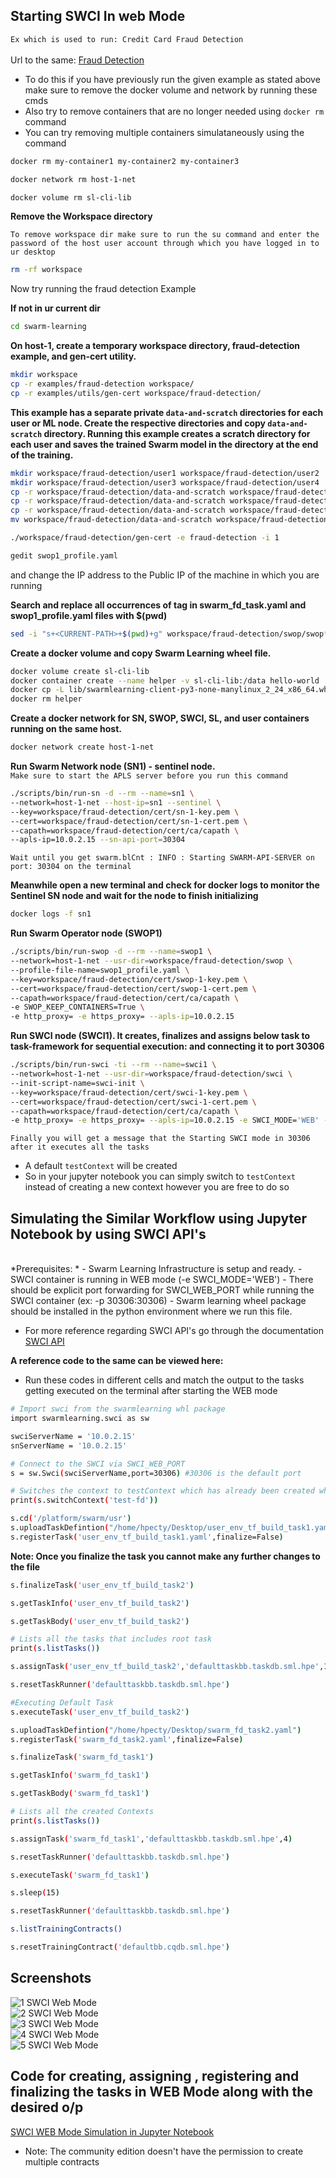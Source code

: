 ## Starting SWCI In web Mode 

`Ex which is used to run: Credit Card Fraud Detection`
<br><br>
Url to the same: <a href="https://github.com/HewlettPackard/swarm-learning/tree/master/examples/fraud-detection#-credit-card-fraud-detection">Fraud Detection </a>


- To do this if you have previously run the given example as stated above make sure to remove the docker volume and network by running these cmds 
- Also try to remove containers that are no longer needed using `docker rm` command
- You can try removing multiple containers simulataneously using the command

```bash
docker rm my-container1 my-container2 my-container3
```

```bash
docker network rm host-1-net
```

```bash
docker volume rm sl-cli-lib
```

**Remove the Workspace directory**

`To remove workspace dir make sure to run the su command and enter the password of the host user account through which you have logged in to ur desktop`
<br>

```bash
rm -rf workspace
```

Now try running the fraud detection Example

**If not in ur current dir**
```bash
cd swarm-learning
```

**On host-1, create a temporary workspace directory, fraud-detection example, and gen-cert utility.**
```bash
mkdir workspace
cp -r examples/fraud-detection workspace/
cp -r examples/utils/gen-cert workspace/fraud-detection/
```

**This example has a separate private `data-and-scratch` directories for each user or ML node. Create the respective directories and copy `data-and-scratch` directory. Running this example creates a scratch directory for each user and saves the trained Swarm model in the directory at the end of the training.**
```bash
mkdir workspace/fraud-detection/user1 workspace/fraud-detection/user2
mkdir workspace/fraud-detection/user3 workspace/fraud-detection/user4
cp -r workspace/fraud-detection/data-and-scratch workspace/fraud-detection/user1/
cp -r workspace/fraud-detection/data-and-scratch workspace/fraud-detection/user2/
cp -r workspace/fraud-detection/data-and-scratch workspace/fraud-detection/user3/
mv workspace/fraud-detection/data-and-scratch workspace/fraud-detection/user4/
```

```bash
./workspace/fraud-detection/gen-cert -e fraud-detection -i 1
```

```bash
gedit swop1_profile.yaml
```

and change the IP address to the Public IP of the machine in which you are running

**Search and replace all occurrences of <CURRENT-PATH> tag in swarm_fd_task.yaml and swop1_profile.yaml files with $(pwd)**
```bash
sed -i "s+<CURRENT-PATH>+$(pwd)+g" workspace/fraud-detection/swop/swop*_profile.yaml workspace/fraud-detection/swci/taskdefs/swarm_fd_task.yaml
```

**Create a docker volume and copy Swarm Learning wheel file.**
```bash
docker volume create sl-cli-lib
docker container create --name helper -v sl-cli-lib:/data hello-world
docker cp -L lib/swarmlearning-client-py3-none-manylinux_2_24_x86_64.whl helper:/data
docker rm helper
```

**Create a docker network for SN, SWOP, SWCI, SL, and user containers running on the same host.**
```bash
docker network create host-1-net
```

**Run Swarm Network node (SN1) - sentinel node.**
<br>
`Make sure to start the APLS server before you run this command`
<br>

```bash
./scripts/bin/run-sn -d --rm --name=sn1 \
--network=host-1-net --host-ip=sn1 --sentinel \
--key=workspace/fraud-detection/cert/sn-1-key.pem \
--cert=workspace/fraud-detection/cert/sn-1-cert.pem \
--capath=workspace/fraud-detection/cert/ca/capath \
--apls-ip=10.0.2.15 --sn-api-port=30304
```

`Wait until you get swarm.blCnt : INFO : Starting SWARM-API-SERVER on port: 30304 on the terminal`

**Meanwhile open a new terminal and check for docker logs to monitor the Sentinel SN node and wait for the node to finish initializing**
```bash
docker logs -f sn1
```

**Run Swarm Operator node (SWOP1)**
```bash
./scripts/bin/run-swop -d --rm --name=swop1 \
--network=host-1-net --usr-dir=workspace/fraud-detection/swop \
--profile-file-name=swop1_profile.yaml \
--key=workspace/fraud-detection/cert/swop-1-key.pem \
--cert=workspace/fraud-detection/cert/swop-1-cert.pem \
--capath=workspace/fraud-detection/cert/ca/capath \
-e SWOP_KEEP_CONTAINERS=True \
-e http_proxy= -e https_proxy= --apls-ip=10.0.2.15
```

**Run SWCI node (SWCI1). It creates, finalizes and assigns below task to task-framework for sequential execution: and connecting it to port 30306**
```bash
./scripts/bin/run-swci -ti --rm --name=swci1 \
--network=host-1-net --usr-dir=workspace/fraud-detection/swci \
--init-script-name=swci-init \
--key=workspace/fraud-detection/cert/swci-1-key.pem \
--cert=workspace/fraud-detection/cert/swci-1-cert.pem \
--capath=workspace/fraud-detection/cert/ca/capath \
-e http_proxy= -e https_proxy= --apls-ip=10.0.2.15 -e SWCI_MODE='WEB' -p 30306:30306
```

`Finally you will get a message that the Starting SWCI mode in 30306 after it executes all the tasks`

- A default `testContext` will be created
- So in your jupyter notebook you can simply switch to `testContext` instead of creating a new context however you are free to do so

## Simulating the Similar Workflow using Jupyter Notebook by using SWCI API's
<br>
*Prerequisites: *
- Swarm Learning Infrastructure is setup and ready.
- SWCI container is running in WEB mode (-e SWCI_MODE='WEB')
- There should be explicit port forwarding for SWCI_WEB_PORT while running the SWCI container (ex: -p 30306:30306)
- Swarm learning wheel package should be installed in the python environment where we run this file.

- For more reference regarding SWCI API's go through the documentation <a href="https://github.com/HewlettPackard/swarm-learning/blob/master/docs/User/SWCI_APIs.md">SWCI API</a>

**A reference code to the same can be viewed here:**
- Run these codes in different cells and match the output to the tasks getting executed on the terminal after starting the WEB mode

```bash
# Import swci from the swarmlearning whl package
import swarmlearning.swci as sw

swciServerName = '10.0.2.15'
snServerName = '10.0.2.15'
```

```bash
# Connect to the SWCI via SWCI_WEB_PORT
s = sw.Swci(swciServerName,port=30306) #30306 is the default port
```

```bash
# Switches the context to testContext which has already been created when u  ran the SWCI Node
print(s.switchContext('test-fd'))
```

```bash
s.cd('/platform/swarm/usr')
s.uploadTaskDefintion("/home/hpecty/Desktop/user_env_tf_build_task1.yaml")
s.registerTask('user_env_tf_build_task1.yaml',finalize=False)
```

**Note: Once you finalize the task you cannot make any further changes to the file**
```bash
s.finalizeTask('user_env_tf_build_task2')
```

```bash
s.getTaskInfo('user_env_tf_build_task2')
```

```bash
s.getTaskBody('user_env_tf_build_task2')
```

```bash
# Lists all the tasks that includes root task
print(s.listTasks())
```

```bash
s.assignTask('user_env_tf_build_task2','defaulttaskbb.taskdb.sml.hpe',1)
```

```bash
s.resetTaskRunner('defaulttaskbb.taskdb.sml.hpe')
```

```bash
#Executing Default Task
s.executeTask('user_env_tf_build_task2')
```

```bash
s.uploadTaskDefintion("/home/hpecty/Desktop/swarm_fd_task2.yaml")
s.registerTask('swarm_fd_task2.yaml',finalize=False)
```

```bash
s.finalizeTask('swarm_fd_task1')
```

```bash
s.getTaskInfo('swarm_fd_task1')
```

```bash
s.getTaskBody('swarm_fd_task1')
```

```bash
# Lists all the created Contexts
print(s.listTasks())
```

```bash
s.assignTask('swarm_fd_task1','defaulttaskbb.taskdb.sml.hpe',4)
```

```bash
s.resetTaskRunner('defaulttaskbb.taskdb.sml.hpe')
```

```bash
s.executeTask('swarm_fd_task1')
```

```bash
s.sleep(15)
```

```bash
s.resetTaskRunner('defaulttaskbb.taskdb.sml.hpe')
```

```bash
s.listTrainingContracts()
```

```bash
s.resetTrainingContract('defaultbb.cqdb.sml.hpe')
```
  
## Screenshots
  
![1  SWCI Web Mode](https://user-images.githubusercontent.com/84091455/233360576-8e687be5-9cb3-4894-abdd-3163c6452518.png)
  <br>
![2  SWCI Web Mode](https://user-images.githubusercontent.com/84091455/233360597-7bb7add3-edf6-46c5-8e43-fb9bd56a88a3.png)
  <br>
![3  SWCI Web Mode](https://user-images.githubusercontent.com/84091455/233360614-d106802b-e14b-4f57-8575-930a6003eb6f.png)
  <br>
![4  SWCI Web Mode](https://user-images.githubusercontent.com/84091455/233360625-a1f3cfb3-9924-46ba-859a-cfa6e7cf9464.png)
  <br>
![5  SWCI Web Mode](https://user-images.githubusercontent.com/84091455/233360641-0a12f73b-ffc8-4450-9b78-4eaa5472df50.png)  
  
## Code for creating, assigning , registering and finalizing the tasks in WEB Mode along with the desired o/p
  
  <a href="https://github.com/vidyesh-kumar/HPE_CTY/blob/main/SWCI_WEB_Mode.ipynb">SWCI WEB Mode Simulation in Jupyter Notebook</a>  
  
- Note: The community edition doesn't have the permission to create multiple contracts  



